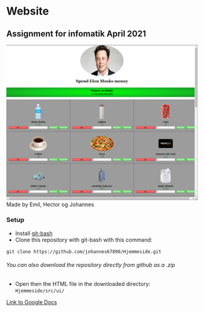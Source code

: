 # Website
## Assignment for infomatik April 2021 
![preview](src/img/preview.png "Website Preview")
Made by Emil, Hector og Johannes

### Setup

- Install [git-bash](https://git-scm.com/downloads)
- Clone this repository with git-bash with this command:
```
git clone https://github.com/johannes67890/Hjemmeside.git
```
###### You can also download the repository directly from github as a .zip

- Open then the HTML file in the downloaded directory: ```Hjemmeside/src/ui/```

[Link to Google Docs](https://docs.google.com/document/d/1gDWuoMCSmeoFAbLCFk8Rvg7lYigrCp7-lk3ZK6oRXlU/edit?usp=sharing)